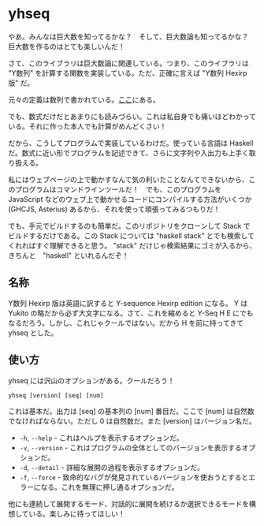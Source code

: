 # yhseq

やあ。みんなは巨大数を知ってるかな？　そして、巨大数論も知ってるかな？　巨大数を作るのはとても楽しいんだ！

さて、このライブラリは巨大数論に関連している。つまり、このライブラリは "Y数列" を計算する関数を実装している。ただ、正確に言えば "Y数列 Hexirp 版" だ。

元々の定義は数列で書かれている。[ここ](https://googology.wikia.org/ja/wiki/%E3%83%A6%E3%83%BC%E3%82%B6%E3%83%BC%E3%83%96%E3%83%AD%E3%82%B0:Hexirp/Y%E6%95%B0%E5%88%97_Hexirp_%E7%89%88)にある。

でも、数式だけだとあまりにも読みづらい。これは私自身でも痛いほどわかっている。それに作った本人でも計算がめんどくさい！

だから、こうしてプログラムで実装しているわけだ。使っている言語は Haskell だ。数式に近い形でプログラムを記述できて、さらに文字列や入出力も上手く取り扱える。

私にはウェブページの上で動かすなんて気の利いたことなんてできないから、このプログラムはコマンドラインツールだ！　でも、このプログラムを JavaScript などのウェブ上で動かせるコードにコンパイルする方法がいくつか (GHCJS, Asterius) あるから、それを使って頑張ってみるつもりだ！

でも、手元でビルドするのも簡単だ。このリポジトリをクローンして Stack でビルドするだけである。この Stack については "haskell stack" とでも検索してくれればすぐ理解できると思う。 "stack" だけじゃ検索結果にゴミが入るから、きちんと　"haskell" といれるんだぞ！

## 名称

Y数列 Hexirp 版は英語に訳すると Y-sequence Hexirp edition になる。 Y は Yukito の略だから必ず大文字になる。さて、これを縮めると Y-Seq H E にでもなるだろう。しかし、これじゃクールではない。だから H を前に持ってきて yhseq とした。

## 使い方

yhseq には沢山のオプションがある。クールだろう！

```
yhseq [version] [seq] [num]
```

これは基本だ。出力は [seq] の基本列の [num] 番目だ。ここで [num] は自然数でなければならない。ただし 0 は自然数だ。また [version] はバージョン名だ。

* `-h`, `--help` - これはヘルプを表示するオプションだ。
* `-v`, `--version` - これはプログラムの全体としてのバージョンを表示するオプションだ。
* `-d`, `--detail` - 詳細な展開の過程を表示するオプションだ。
* `-f`, `--force` - 致命的なバグが発見されているバージョンを使おうとするとエラーになる。これを無理に押し通るオプションだ。

他にも連続して展開するモード、対話的に展開を続けるか選択できるモードを構想している。楽しみに待ってほしい！
